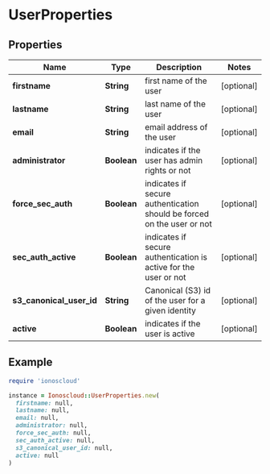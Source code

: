 # UserProperties

## Properties

| Name | Type | Description | Notes |
| ---- | ---- | ----------- | ----- |
| **firstname** | **String** | first name of the user | [optional] |
| **lastname** | **String** | last name of the user | [optional] |
| **email** | **String** | email address of the user | [optional] |
| **administrator** | **Boolean** | indicates if the user has admin rights or not | [optional] |
| **force_sec_auth** | **Boolean** | indicates if secure authentication should be forced on the user or not | [optional] |
| **sec_auth_active** | **Boolean** | indicates if secure authentication is active for the user or not | [optional] |
| **s3_canonical_user_id** | **String** | Canonical (S3) id of the user for a given identity | [optional] |
| **active** | **Boolean** | indicates if the user is active | [optional] |

## Example

```ruby
require 'ionoscloud'

instance = Ionoscloud::UserProperties.new(
  firstname: null,
  lastname: null,
  email: null,
  administrator: null,
  force_sec_auth: null,
  sec_auth_active: null,
  s3_canonical_user_id: null,
  active: null
)
```

